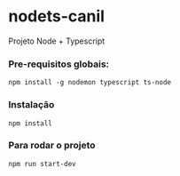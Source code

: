 # nodets-canil

Projeto Node + Typescript

### Pre-requisitos globais:
`npm install -g nodemon typescript ts-node`

### Instalação
`npm install`

### Para rodar o projeto
`npm run start-dev`